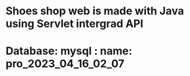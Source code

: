 # Shoes shop web is made with Java using Servlet intergrad API
# Database: mysql : name: pro_2023_04_16_02_07
